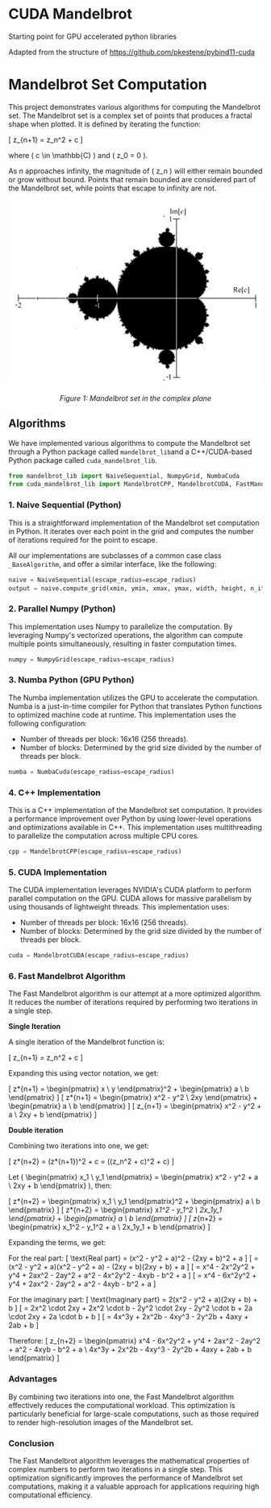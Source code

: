 # CUDA Mandelbrot

Starting point for GPU accelerated python libraries

Adapted from the structure of https://github.com/pkestene/pybind11-cuda

# Mandelbrot Set Computation

This project demonstrates various algorithms for computing the Mandelbrot set. The Mandelbrot set is a complex set of points that produces a fractal shape when plotted. It is defined by iterating the function:

\[ z\_{n+1} = z_n^2 + c \]

where \( c \in \mathbb{C} \) and \( z_0 = 0 \).

As $n$ approaches infinity, the magnitude of \( z_n \) will either remain bounded or grow without bound. Points that remain bounded are considered part of the Mandelbrot set, while points that escape to infinity are not.

<div style="text-align: center;">
  <img src="images/MandelbrotSet.png" alt="Mandelbrot Set" width="500">
  <p><em>Figure 1: Mandelbrot set in the complex plane</em></p>
</div>

## Algorithms

We have implemented various algorithms to compute the Mandelbrot set through a Python package called `mandelbrot_lib`and a C++/CUDA-based Python package called `cuda_mandelbrot_lib`.

```python
from mandelbrot_lib import NaiveSequential, NumpyGrid, NumbaCuda
from cuda_mandelbrot_lib import MandelbrotCPP, MandelbrotCUDA, FastMandelbrotCUDA
```

### 1. Naive Sequential (Python)

This is a straightforward implementation of the Mandelbrot set computation in Python. It iterates over each point in the grid and computes the number of iterations required for the point to escape.

All our implementations are subclasses of a common case class `_BaseAlgorithm`, and offer a similar interface, like the following:

```python
naive = NaiveSequential(escape_radius=escape_radius)
output = naive.compute_grid(xmin, ymin, xmax, ymax, width, height, n_iterations)
```

### 2. Parallel Numpy (Python)

This implementation uses Numpy to parallelize the computation. By leveraging Numpy's vectorized operations, the algorithm can compute multiple points simultaneously, resulting in faster computation times.

```python
numpy = NumpyGrid(escape_radius=escape_radius)
```

### 3. Numba Python (GPU Python)

The Numba implementation utilizes the GPU to accelerate the computation. Numba is a just-in-time compiler for Python that translates Python functions to optimized machine code at runtime. This implementation uses the following configuration:

- Number of threads per block: 16x16 (256 threads).
- Number of blocks: Determined by the grid size divided by the number of threads per block.

```python
numba = NumbaCuda(escape_radius=escape_radius)
```

### 4. C++ Implementation

This is a C++ implementation of the Mandelbrot set computation. It provides a performance improvement over Python by using lower-level operations and optimizations available in C++. This implementation uses multithreading to parallelize the computation across multiple CPU cores.

```python
cpp = MandelbrotCPP(escape_radius=escape_radius)
```

### 5. CUDA Implementation

The CUDA implementation leverages NVIDIA's CUDA platform to perform parallel computation on the GPU. CUDA allows for massive parallelism by using thousands of lightweight threads. This implementation uses:

- Number of threads per block: 16x16 (256 threads).
- Number of blocks: Determined by the grid size divided by the number of threads per block.

```python
cuda = MandelbrotCUDA(escape_radius=escape_radius)
```

### 6. Fast Mandelbrot Algorithm

The Fast Mandelbrot algorithm is our attempt at a more optimized algorithm. It reduces the number of iterations required by performing two iterations in a single step.

**Single Iteration**

A single iteration of the Mandelbrot function is:

\[ z\_{n+1} = z_n^2 + c \]

Expanding this using vector notation, we get:

\[ z*{n+1} = \begin{pmatrix} x \\ y \end{pmatrix}^2 + \begin{pmatrix} a \\ b \end{pmatrix} \]
\[ z*{n+1} = \begin{pmatrix} x^2 - y^2 \\ 2xy \end{pmatrix} + \begin{pmatrix} a \\ b \end{pmatrix} \]
\[ z\_{n+1} = \begin{pmatrix} x^2 - y^2 + a \\ 2xy + b \end{pmatrix} \]

**Double iteration**

Combining two iterations into one, we get:

\[ z*{n+2} = (z*{n+1})^2 + c = ((z_n^2 + c)^2 + c) \]

Let \( \begin{pmatrix} x_1 \\ y_1 \end{pmatrix} = \begin{pmatrix} x^2 - y^2 + a \\ 2xy + b \end{pmatrix} \), then:

\[ z*{n+2} = \begin{pmatrix} x_1 \\ y_1 \end{pmatrix}^2 + \begin{pmatrix} a \\ b \end{pmatrix} \]
\[ z*{n+2} = \begin{pmatrix} x*1^2 - y_1^2 \\ 2x_1y_1 \end{pmatrix} + \begin{pmatrix} a \\ b \end{pmatrix} \]
\[ z*{n+2} = \begin{pmatrix} x_1^2 - y_1^2 + a \\ 2x_1y_1 + b \end{pmatrix} \]

Expanding the terms, we get:

For the real part:
\[ \text{Real part} = (x^2 - y^2 + a)^2 - (2xy + b)^2 + a \]
\[ = (x^2 - y^2 + a)(x^2 - y^2 + a) - (2xy + b)(2xy + b) + a \]
\[ = x^4 - 2x^2y^2 + y^4 + 2ax^2 - 2ay^2 + a^2 - 4x^2y^2 - 4xyb - b^2 + a \]
\[ = x^4 - 6x^2y^2 + y^4 + 2ax^2 - 2ay^2 + a^2 - 4xyb - b^2 + a \]

For the imaginary part:
\[ \text{Imaginary part} = 2(x^2 - y^2 + a)(2xy + b) + b \]
\[ = 2x^2 \cdot 2xy + 2x^2 \cdot b - 2y^2 \cdot 2xy - 2y^2 \cdot b + 2a \cdot 2xy + 2a \cdot b + b \]
\[ = 4x^3y + 2x^2b - 4xy^3 - 2y^2b + 4axy + 2ab + b \]

Therefore:
\[ z\_{n+2} = \begin{pmatrix} x^4 - 6x^2y^2 + y^4 + 2ax^2 - 2ay^2 + a^2 - 4xyb - b^2 + a \\ 4x^3y + 2x^2b - 4xy^3 - 2y^2b + 4axy + 2ab + b \end{pmatrix} \]

### Advantages

By combining two iterations into one, the Fast Mandelbrot algorithm effectively reduces the computational workload. This optimization is particularly beneficial for large-scale computations, such as those required to render high-resolution images of the Mandelbrot set.

### Conclusion

The Fast Mandelbrot algorithm leverages the mathematical properties of complex numbers to perform two iterations in a single step. This optimization significantly improves the performance of Mandelbrot set computations, making it a valuable approach for applications requiring high computational efficiency.

